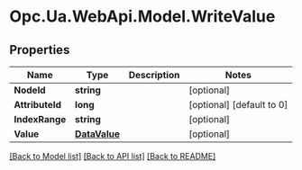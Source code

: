 # Opc.Ua.WebApi.Model.WriteValue

## Properties

Name | Type | Description | Notes
------------ | ------------- | ------------- | -------------
**NodeId** | **string** |  | [optional] 
**AttributeId** | **long** |  | [optional] [default to 0]
**IndexRange** | **string** |  | [optional] 
**Value** | [**DataValue**](DataValue.md) |  | [optional] 

[[Back to Model list]](../README.md#documentation-for-models) [[Back to API list]](../README.md#documentation-for-api-endpoints) [[Back to README]](../README.md)

